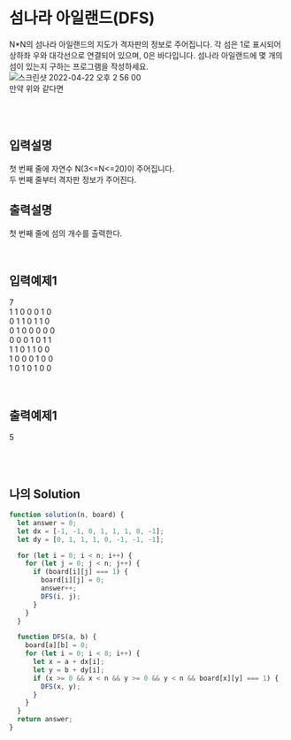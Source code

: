 # 섬나라 아일랜드(DFS)

N\*N의 섬나라 아일랜드의 지도가 격자판의 정보로 주어집니다. 각 섬은 1로 표시되어 상하좌 우와 대각선으로 연결되어 있으며, 0은 바다입니다. 섬나라 아일랜드에 몇 개의 섬이 있는지 구하는 프로그램을 작성하세요.
<br/>
![스크린샷 2022-04-22 오후 2 56 00](https://user-images.githubusercontent.com/68778883/164612333-1b1460c0-01b7-4001-ad8b-6770820298b4.png)<br/>
만약 위와 같다면

<br/>
<br/>

## 입력설명

첫 번째 줄에 자연수 N(3<=N<=20)이 주어집니다.<br/>
두 번째 줄부터 격자판 정보가 주어진다.

## 출력설명

첫 번째 줄에 섬의 개수를 출력한다.

<br/>

## 입력예제1

7<br/>
1 1 0 0 0 1 0<br/>
0 1 1 0 1 1 0<br/>
0 1 0 0 0 0 0<br/>
0 0 0 1 0 1 1<br/>
1 1 0 1 1 0 0<br/>
1 0 0 0 1 0 0<br/>
1 0 1 0 1 0 0

<br/>

## 출력예제1

5

<br/>
<br/>

## 나의 Solution

```javascript
function solution(n, board) {
  let answer = 0;
  let dx = [-1, -1, 0, 1, 1, 1, 0, -1];
  let dy = [0, 1, 1, 1, 0, -1, -1, -1];

  for (let i = 0; i < n; i++) {
    for (let j = 0; j < n; j++) {
      if (board[i][j] === 1) {
        board[i][j] = 0;
        answer++;
        DFS(i, j);
      }
    }
  }

  function DFS(a, b) {
    board[a][b] = 0;
    for (let i = 0; i < 8; i++) {
      let x = a + dx[i];
      let y = b + dy[i];
      if (x >= 0 && x < n && y >= 0 && y < n && board[x][y] === 1) {
        DFS(x, y);
      }
    }
  }
  return answer;
}
```
